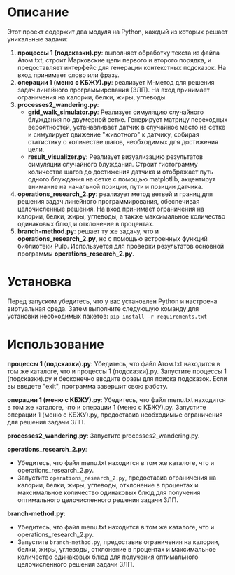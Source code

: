 # Описание
Этот проект содержит два модуля на Python, каждый из которых решает уникальные задачи:
1. **процессы 1 (подсказки).py**: выполняет обработку текста из файла Атом.txt, строит Марковские цепи первого и второго порядка, и предоставляет интерфейс для генерации контекстных подсказок. На вход принимает слово или фразу.
2. **операции 1 (меню с КБЖУ).py**: реализует М-метод для решения задач линейного программирования (ЗЛП). На вход принимает ограничения на калории, белки, жиры, углеводы.
3. **processes2_wandering.py**:
   - **grid_walk_simulator.py**: Реализует симуляцию случайного блуждания по двумерной сетке. Генерирует матрицу переходных вероятностей, устанавливает датчик в случайное место на сетке и симулирует движение "животного" к датчику, собирая статистику о количестве шагов, необходимых для достижения цели.
   - **result_visualizer.py**: Реализует визуализацию результатов симуляции случайного блуждания. Строит гистограмму количества шагов до достижения датчика и отображает путь одного блуждания на сетке с помощью matplotlib, акцентируя внимание на начальной позиции, пути и позиции датчика.
4. **operations_research_2.py**: реализует метод ветвей и границ для решения задач линейного программирования, обеспечивая целочисленные решения. На вход принимает ограничения на калории, белки, жиры, углеводы, а также максимальное количество одинаковых блюд и отклонение в процентах.
5. **branch-method.py**: решает ту же задачу, что и **operations_research_2.py**, но с помощью встроенных функций библиотеки Pulp. Используется для проверки результатов основной программы **operations_research_2.py**.

# Установка
Перед запуском убедитесь, что у вас установлен Python и настроена виртуальная среда. Затем выполните следующую команду для установки необходимых пакетов:
`pip install -r requirements.txt` 

# Использование
**процессы 1 (подсказки).py**:
Убедитесь, что файл Атом.txt находится в том же каталоге, что и процессы 1 (подсказки).py.
Запустите процессы 1 (подсказки).py и бесконечно вводите фразы для поиска подсказок. Если вы введете "exit", программа завершит свою работу.

**операции 1 (меню с КБЖУ).py**:
Убедитесь, что файл menu.txt находится в том же каталоге, что и операции 1 (меню с КБЖУ).py.
Запустите операции 1 (меню с КБЖУ).py, предоставив необходимые ограничения для решения задачи ЗЛП.

**processes2_wandering.py**:
Запустите processes2_wandering.py.

**operations_research_2.py**:
- Убедитесь, что файл menu.txt находится в том же каталоге, что и operations_research_2.py.
- Запустите `operations_research_2.py`, предоставив ограничения на калории, белки, жиры, углеводы, отклонение в процентах и максимальное количество одинаковых блюд для получения оптимального целочисленного решения задачи ЗЛП.

**branch-method.py**:
- Убедитесь, что файл menu.txt находится в том же каталоге, что и operations_research_2.py.
- Запустите `branch-method.py`, предоставив ограничения на калории, белки, жиры, углеводы, отклонение в процентах и максимальное количество одинаковых блюд для получения оптимального целочисленного решения задачи ЗЛП.
